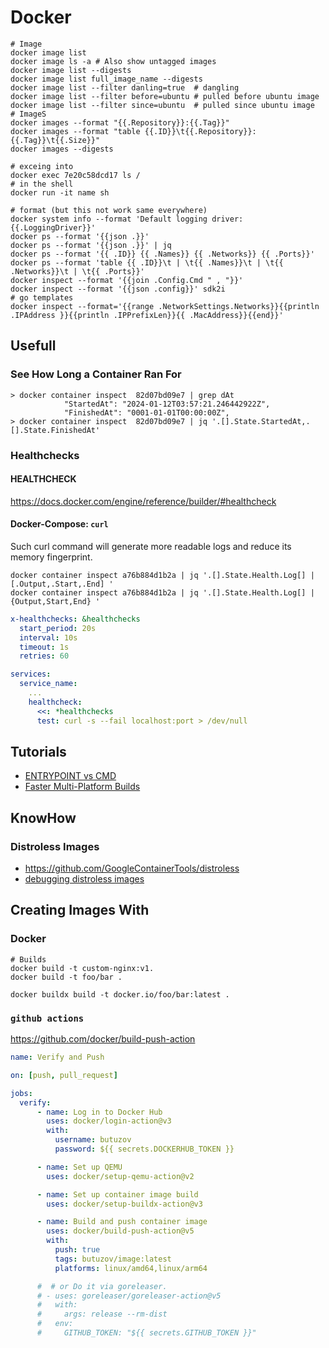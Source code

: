 <!-- menu: Docker -->
# Docker

```shell
# Image
docker image list
docker image ls -a # Also show untagged images
docker image list --digests
docker image list full_image_name --digests
docker image list --filter danling=true  # dangling
docker image list --filter before=ubuntu # pulled before ubuntu image
docker image list --filter since=ubuntu  # pulled since ubuntu image
# ImageS
docker images --format "{{.Repository}}:{{.Tag}}"
docker images --format "table {{.ID}}\t{{.Repository}}:{{.Tag}}\t{{.Size}}"
docker images --digests

# exceing into
docker exec 7e20c58dcd17 ls /
# in the shell
docker run -it name sh

# format (but this not work same everywhere)
docker system info --format 'Default logging driver: {{.LoggingDriver}}'
docker ps --format '{{json .}}'
docker ps --format '{{json .}}' | jq
docker ps --format '{{ .ID}} {{ .Names}} {{ .Networks}} {{ .Ports}}'
docker ps --format 'table {{ .ID}}\t | \t{{ .Names}}\t | \t{{ .Networks}}\t | \t{{ .Ports}}'
docker inspect --format '{{join .Config.Cmd " , "}}'
docker inspect --format '{{json .config}}' sdk2i
# go templates
docker inspect --format='{{range .NetworkSettings.Networks}}{{println .IPAddress }}{{println .IPPrefixLen}}{{ .MacAddress}}{{end}}'
```

## Usefull

### See How Long a Container Ran For

```shell
> docker container inspect  82d07bd09e7 | grep dAt
            "StartedAt": "2024-01-12T03:57:21.246442922Z",
            "FinishedAt": "0001-01-01T00:00:00Z",
> docker container inspect  82d07bd09e7 | jq '.[].State.StartedAt,.[].State.FinishedAt'
```

### Healthchecks

#### HEALTHCHECK

https://docs.docker.com/engine/reference/builder/#healthcheck

#### Docker-Compose: `curl`

Such curl command will generate more readable logs and reduce its memory fingerprint.

```shell
docker container inspect a76b884d1b2a | jq '.[].State.Health.Log[] | [.Output,.Start,.End] '
docker container inspect a76b884d1b2a | jq '.[].State.Health.Log[] | {Output,Start,End} '
```
```yaml
x-healthchecks: &healthchecks
  start_period: 20s
  interval: 10s
  timeout: 1s
  retries: 60

services:
  service_name:
    ...
    healthcheck:
      <<: *healthchecks
      test: curl -s --fail localhost:port > /dev/null
```

## Tutorials

* [ENTRYPOINT vs CMD]()
* [Faster Multi-Platform Builds](https://www.docker.com/blog/faster-multi-platform-builds-dockerfile-cross-compilation-guide/)

## KnowHow

### Distroless Images

- https://github.com/GoogleContainerTools/distroless
- [debugging distroless images](https://edu.chainguard.dev/chainguard/chainguard-images/debugging-distroless-images/)

## Creating Images With

### Docker

```shell
# Builds
docker build -t custom-nginx:v1.
docker build -t foo/bar .

docker buildx build -t docker.io/foo/bar:latest .
```

### `github actions`

https://github.com/docker/build-push-action

```yaml
name: Verify and Push

on: [push, pull_request]

jobs:
  verify:
      - name: Log in to Docker Hub
        uses: docker/login-action@v3
        with:
          username: butuzov
          password: ${{ secrets.DOCKERHUB_TOKEN }}

      - name: Set up QEMU
        uses: docker/setup-qemu-action@v2

      - name: Set up container image build
        uses: docker/setup-buildx-action@v3

      - name: Build and push container image
        uses: docker/build-push-action@v5
        with:
          push: true
          tags: butuzov/image:latest
          platforms: linux/amd64,linux/arm64

      #  # or Do it via goreleaser.
      # - uses: goreleaser/goreleaser-action@v5
      #   with:
      #     args: release --rm-dist
      #   env:
      #     GITHUB_TOKEN: "${{ secrets.GITHUB_TOKEN }}"
```
